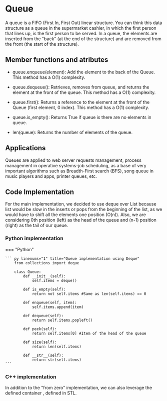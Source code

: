 # Queue
A queue is a FIFO (First In, First Out) linear structure. You can think this data structure as a queue in the supermarket cashier, in which the first person that lines up, is the first person to be served. In a queue, the elements are inserted from the "back" (at the end of the structure) and are removed from the front (the start of the structure).

## Member functions and atributes

* queue.enqueue(element): Add the element to the back of the Queue. This method has a O(1) complexity.

* queue.dequeue(): Retrieves, removes from queue, and returns the element at the front of the queue. This method has a O(1) complexity.

* queue.first(): Returns a reference to the element at the front of the Queue (first element, 0 index). This method has a O(1) complexity.

* queue.is_empty(): Returns True if queue is there are no elements in queue. 

* len(queue): Returns the number of elements of the queue. 

## Applications
Queues are applied to web server requests management, process management in operative systems-job scheduling, as a base of very important algorithms such as Breadth-First search (BFS), song queue in music players and apps, printer queues, etc.  

## Code Implementation
For the main implementation, we decided to use deque over List because list would be slow in the inserts or pops from the beginning of the list, as we would have to shift all the elements one position (O(n)). 
Also, we are considering 0th position (left) as the head of the queue and (n-1) position (right) as the tail of our queue. 

### Python implementation
=== "Python"

    ``` py linenums="1" title="Queue implementation using Deque"
        from collections import deque

        class Queue:
            def __init__(self):
                self.items = deque()

            def is_empty(self):
                return not self.items #Same as len(self.items) == 0
            
            def enqueue(self, item):
                self.items.append(item)

            def dequeue(self):
                return self.items.popleft()
            
            def peek(self):
                return self.items[0] #Item of the head of the queue
            
            def size(self):
                return len(self.items)
            
            def __str__(self):
                return str(self.items)
    ```

### C++ implementation
In addition to the "from zero" implementation, we can also leverage the defined container , defined in STL. 

[^1]: Cormen, T.H. et al. (2022) Introduction to algorithms. Cambridge, MA: The MIT Press. 
[^2]: Goodrich, M.T., Tamassia, R. and Goldwasser, M.H. (2013) Data Structures and algorithms in Python. Hoboken, NJ: Wiley. 
[^3]: Skiena, S.S. (2020) The Algorithm Design Manual. 3rd edn. Springer. 
[^4]: Introduction to algorithms: Electrical Engineering and computer science MIT OpenCourseWare. Available at: https://ocw.mit.edu/courses/6-006-introduction-to-algorithms-spring-2020/ (Accessed: 29 September 2024). 
[^5]: Data Structures & Algorithms - Linked Lists - Singly Linked Lists. Available at: https://youtu.be/gpvtfbwgUxM?list=PLaBPUIXZ8s4D2onKZ2wj7dUCglYfA5wBd